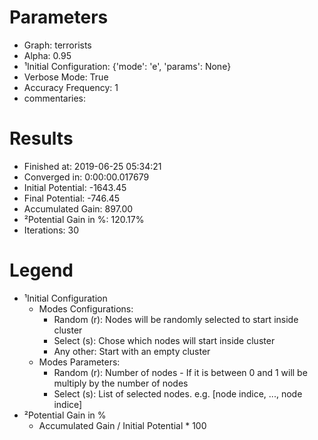 # Parameters
- Graph:                  terrorists
- Alpha:                  0.95
- ¹Initial Configuration: {'mode': 'e', 'params': None}
- Verbose Mode:           True
- Accuracy Frequency:     1
- commentaries:           

# Results
- Finished at:            2019-06-25 05:34:21
- Converged in:           0:00:00.017679
- Initial Potential:      -1643.45
- Final Potential:        -746.45
- Accumulated Gain:       897.00
- ²Potential Gain in %:   120.17%
- Iterations:             30

# Legend
- ¹Initial Configuration
  - Modes Configurations:
    - Random (r): Nodes will be randomly selected to start inside cluster
    - Select (s): Chose which nodes will start inside cluster
    - Any other:  Start with an empty cluster
  - Modes Parameters:
    - Random (r): Number of nodes - If it is between 0 and 1 will be multiply by the number of nodes
    - Select (s): List of selected nodes. e.g. [node indice, ..., node indice]
- ²Potential Gain in %
  - Accumulated Gain / Initial Potential * 100
